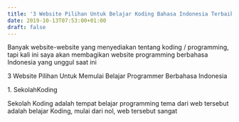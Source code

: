```yaml
---
title: '3 Website Pilihan Untuk Belajar Koding Bahasa Indonesia Terbaik'
date: 2019-10-13T07:53:00+01:00
draft: false
---
```


  
  
  
Banyak website-website yang menyediakan tentang koding / programming, tapi kali ini saya akan membagikan website programming berbahasa Indonesia yang unggul saat ini  
  
3 Website Pilihan Untuk Memulai Belajar Programmer Berbahasa Indonesia  
  
1\. SekolahKoding  
  
  
  
  
  
  
Sekolah Koding adalah tempat belajar programming tema dari web tersebut adalah belajar Koding, mulai dari nol, web tersebut sangat